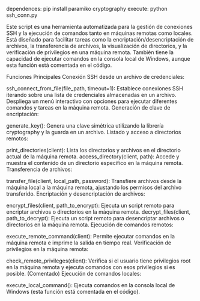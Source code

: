 dependences:
pip install paramiko cryptography
execute:
python ssh_conn.py


Este script es una herramienta automatizada para la gestión de conexiones SSH y la ejecución de comandos tanto en máquinas remotas como locales. Está diseñado para facilitar tareas como la encriptación/desencriptación de archivos, la transferencia de archivos, la visualización de directorios, y la verificación de privilegios en una máquina remota. También tiene la capacidad de ejecutar comandos en la consola local de Windows, aunque esta función está comentada en el código.

Funciones Principales
Conexión SSH desde un archivo de credenciales:

ssh_connect_from_file(file_path, timeout=1): Establece conexiones SSH iterando sobre una lista de credenciales almacenadas en un archivo. Despliega un menú interactivo con opciones para ejecutar diferentes comandos y tareas en la máquina remota.
Generación de clave de encriptación:

generate_key(): Genera una clave simétrica utilizando la librería cryptography y la guarda en un archivo.
Listado y acceso a directorios remotos:

print_directories(client): Lista los directorios y archivos en el directorio actual de la máquina remota.
access_directory(client, path): Accede y muestra el contenido de un directorio específico en la máquina remota.
Transferencia de archivos:

transfer_file(client, local_path, password): Transfiere archivos desde la máquina local a la máquina remota, ajustando los permisos del archivo transferido.
Encriptación y desencriptación de archivos:

encrypt_files(client, path_to_encrypt): Ejecuta un script remoto para encriptar archivos o directorios en la máquina remota.
decrypt_files(client, path_to_decrypt): Ejecuta un script remoto para desencriptar archivos o directorios en la máquina remota.
Ejecución de comandos remotos:

execute_remote_command(client): Permite ejecutar comandos en la máquina remota e imprime la salida en tiempo real.
Verificación de privilegios en la máquina remota:

check_remote_privileges(client): Verifica si el usuario tiene privilegios root en la máquina remota y ejecuta comandos con esos privilegios si es posible.
(Comentado) Ejecución de comandos locales:

execute_local_command(): Ejecuta comandos en la consola local de Windows (esta función está comentada en el código).
